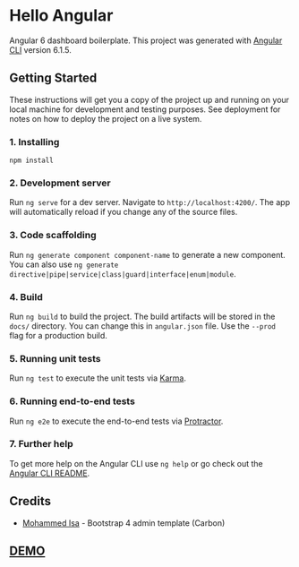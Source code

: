 # Hello Angular
Angular 6 dashboard boilerplate. This project was generated with [Angular CLI](https://github.com/angular/angular-cli) version 6.1.5.

## Getting Started
These instructions will get you a copy of the project up and running on your local machine for development and testing purposes. See deployment for notes on how to deploy the project on a live system.

### 1. Installing
```
npm install
```

### 2. Development server

Run `ng serve` for a dev server. Navigate to `http://localhost:4200/`. The app will automatically reload if you change any of the source files.

### 3. Code scaffolding

Run `ng generate component component-name` to generate a new component. You can also use `ng generate directive|pipe|service|class|guard|interface|enum|module`.

### 4. Build

Run `ng build` to build the project. The build artifacts will be stored in the `docs/` directory. You can change this in `angular.json` file. Use the `--prod` flag for a production build.

### 5. Running unit tests

Run `ng test` to execute the unit tests via [Karma](https://karma-runner.github.io).

### 6. Running end-to-end tests

Run `ng e2e` to execute the end-to-end tests via [Protractor](http://www.protractortest.org/).

### 7. Further help

To get more help on the Angular CLI use `ng help` or go check out the [Angular CLI README](https://github.com/angular/angular-cli/blob/master/README.md).

## Credits
* [Mohammed Isa](https://github.com/mohd-isa/carbon) - Bootstrap 4 admin template (Carbon)

## [DEMO](https://fadziljusri.github.io/hello-angular)
